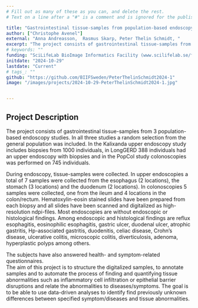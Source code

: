 ```yaml
---
# Fill out as many of these as you can, and delete the rest.
# Text on a line after a "#" is a comment and is ignored for the published page.

title: "Gastrointestinal tissue-samples from population-based endoscopy studies"
author: ["Christophe Avenel"]
external: "Anna Andreasson,  Rasmus Skarp, Peter Thelin Schmidt, "
excerpt: "The project consists of gastrointestinal tissue-samples from 3 population-based endoscopy studies. In all three studies a random selection from the general population was included. In the Kalixanda upper endoscopy study includes biopsies from 1000 individuals, in LongGERD 388 individuals had an upper endoscopy with biopsies and in the PopCol study colonoscopies was performed on 745 individuals."
# keywords: ""
funding: "SciLifeLab BioImage Informatics Facility (www.scilifelab.se/facilities/bioimage-informatics)"
initdate: "2024-10-29"
lastdate: "Current"
# tags_: ""
github: "https://github.com/BIIFSweden/PeterThelinSchmidt2024-1"
image: "/images/projects/2024-10-29-PeterThelinSchmidt2024-1.jpg"


---
```


## Project Description
The project consists of gastrointestinal tissue-samples from 3 population-based endoscopy studies. In all three studies a random selection from the general population was included. In the Kalixanda upper endoscopy study includes biopsies from 1000 individuals, in LongGERD 388 individuals had an upper endoscopy with biopsies and in the PopCol study colonoscopies was performed on 745 individuals.

During endoscopy, tissue-samples were collected. In upper endoscopies a total of 7 samples were collected from the esophagus (2 locations), the stomach (3 locations) and the duodenum (2 locations). In colonoscopies 5 samples were collected, one from the ileum and 4 locations in the colon/rectum. Hematoxylin-eosin stained slides have been prepared from each biopsy and all slides have been scanned and digitalized as high-resolution ndpi-files. 
Most endoscopies are without endoscopic or histological findings. Among endoscopic and histological findings are reflux esophagitis, eosinophilic esophagitis, gastric ulcer, duodenal ulcer, atrophic gastritis, Hp-associated gastritis, duodenitis, celiac disease, Crohn’s disease, ulcerative colitis, microscopic colitis, diverticulosis, adenoma, hyperplastic polyps among others. 

The subjects have also answered health- and symptom-related questionnaires.  
The aim of this project is to structure the digitalized samples, to annotate samples and to automate the process of finding and quantifying tissue abnormalities such as inflammatory cell infiltration or epithelial barrier disruptions and relate the abnormalities to diseases/symptoms. 
The goal is to be able to use data-driven analyses to identify find previously unknown differences between specified symptom/diseases and tissue abnormalities.